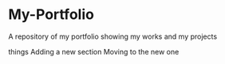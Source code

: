 # My-Portfolio
A repository of my portfolio showing my works and my projects

things 
Adding a new section
Moving to the new one

